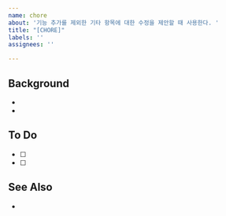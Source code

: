 ```yaml
---
name: chore
about: '기능 추가를 제외한 기타 항목에 대한 수정을 제안할 때 사용한다. '
title: "[CHORE]"
labels: ''
assignees: ''

---
```


## Background
-
-

## To Do
- [ ] 
- [ ]

## See Also
-